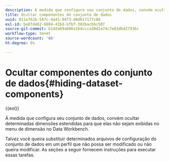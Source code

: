 ```yaml
---
description: À medida que configura seu conjunto de dados, convém ocultar determinadas dimensões estendidas para que elas não sejam exibidas no menu de dimensão no Data Workbench.
title: Ocultar componentes do conjunto de dados
uuid: 011e762b-547c-4a41-9473-d6d617177c86
exl-id: be8fd482-6084-41bd-bfbf-302bacbbc587
source-git-commit: b1dda69a606a16dccca30d2a74c7e63dbd27936c
workflow-type: tm+mt
source-wordcount: '86'
ht-degree: 6%

---
```


# Ocultar componentes do conjunto de dados{#hiding-dataset-components}

{{eol}}

À medida que configura seu conjunto de dados, convém ocultar determinadas dimensões estendidas para que elas não sejam exibidas no menu de dimensão no Data Workbench.

Talvez você queira substituir determinados arquivos de configuração do conjunto de dados em um perfil que não possa ser modificado ou não queira modificar. As seções a seguir fornecem instruções para executar essas tarefas.

